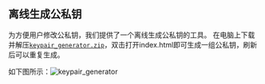 ## 离线生成公私钥

为方便用户修改公私钥，我们提供了一个离线生成公私钥的工具。
在电脑上下载并解压<a href="https://chain2future-common.oss-cn-beijing.aliyuncs.com/keypair_generator.zip" target="_blank">`keypair_generator.zip`</a>，双击打开index.html即可生成一组公私钥，刷新后可以重复生成。

如下图所示：![keypair_generator](https://user-images.githubusercontent.com/1866848/66462598-04f6c100-eaae-11e9-9d8a-2c19cad8cffb.jpeg)

